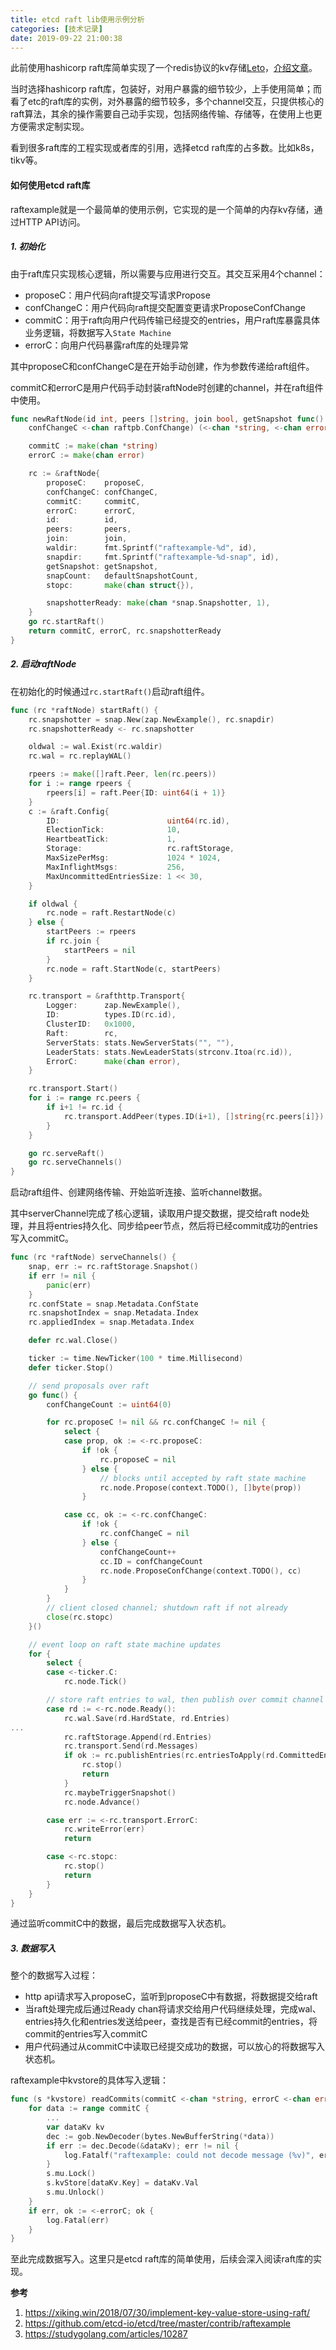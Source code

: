 ```yaml
---
title: etcd raft lib使用示例分析
categories: [技术记录]
date: 2019-09-22 21:00:38
---
```



此前使用hashicorp raft库简单实现了一个redis协议的kv存储[Leto](https://github.com/yongman/leto)，[介绍文章](https://xiking.win/2018/07/30/implement-key-value-store-using-raft/)。

当时选择hashicorp raft库，包装好，对用户暴露的细节较少，上手使用简单；而看了etc的raft库的实例，对外暴露的细节较多，多个channel交互，只提供核心的raft算法，其余的操作需要自己动手实现，包括网络传输、存储等，在使用上也更方便需求定制实现。

看到很多raft库的工程实现或者库的引用，选择etcd raft库的占多数。比如k8s，tikv等。

#### 如何使用etcd raft库

raftexample就是一个最简单的使用示例，它实现的是一个简单的内存kv存储，通过HTTP API访问。

##### 1. 初始化

由于raft库只实现核心逻辑，所以需要与应用进行交互。其交互采用4个channel：

- proposeC：用户代码向raft提交写请求Propose
- confChangeC：用户代码向raft提交配置变更请求ProposeConfChange
- commitC：用于raft向用户代码传输已经提交的entries，用户raft库暴露具体业务逻辑，将数据写入`State Machine`
- errorC：向用户代码暴露raft库的处理异常

其中proposeC和confChangeC是在开始手动创建，作为参数传递给raft组件。

commitC和errorC是用户代码手动封装raftNode时创建的channel，并在raft组件中使用。

```go
func newRaftNode(id int, peers []string, join bool, getSnapshot func() ([]byte, error), proposeC <-chan string,
	confChangeC <-chan raftpb.ConfChange) (<-chan *string, <-chan error, <-chan *snap.Snapshotter) {

	commitC := make(chan *string)
	errorC := make(chan error)

	rc := &raftNode{
		proposeC:    proposeC,
		confChangeC: confChangeC,
		commitC:     commitC,
		errorC:      errorC,
		id:          id,
		peers:       peers,
		join:        join,
		waldir:      fmt.Sprintf("raftexample-%d", id),
		snapdir:     fmt.Sprintf("raftexample-%d-snap", id),
		getSnapshot: getSnapshot,
		snapCount:   defaultSnapshotCount,
		stopc:       make(chan struct{}),

		snapshotterReady: make(chan *snap.Snapshotter, 1),
	}
	go rc.startRaft()
	return commitC, errorC, rc.snapshotterReady
}
```

##### 2. 启动raftNode

在初始化的时候通过`rc.startRaft()`启动raft组件。

```go
func (rc *raftNode) startRaft() {
	rc.snapshotter = snap.New(zap.NewExample(), rc.snapdir)
	rc.snapshotterReady <- rc.snapshotter

	oldwal := wal.Exist(rc.waldir)
	rc.wal = rc.replayWAL()

	rpeers := make([]raft.Peer, len(rc.peers))
	for i := range rpeers {
		rpeers[i] = raft.Peer{ID: uint64(i + 1)}
	}
	c := &raft.Config{
		ID:                        uint64(rc.id),
		ElectionTick:              10,
		HeartbeatTick:             1,
		Storage:                   rc.raftStorage,
		MaxSizePerMsg:             1024 * 1024,
		MaxInflightMsgs:           256,
		MaxUncommittedEntriesSize: 1 << 30,
	}

	if oldwal {
		rc.node = raft.RestartNode(c)
	} else {
		startPeers := rpeers
		if rc.join {
			startPeers = nil
		}
		rc.node = raft.StartNode(c, startPeers)
	}

	rc.transport = &rafthttp.Transport{
		Logger:      zap.NewExample(),
		ID:          types.ID(rc.id),
		ClusterID:   0x1000,
		Raft:        rc,
		ServerStats: stats.NewServerStats("", ""),
		LeaderStats: stats.NewLeaderStats(strconv.Itoa(rc.id)),
		ErrorC:      make(chan error),
	}

	rc.transport.Start()
	for i := range rc.peers {
		if i+1 != rc.id {
			rc.transport.AddPeer(types.ID(i+1), []string{rc.peers[i]})
		}
	}

	go rc.serveRaft()
	go rc.serveChannels()
}
```

启动raft组件、创建网络传输、开始监听连接、监听channel数据。

其中serverChannel完成了核心逻辑，读取用户提交数据，提交给raft node处理，并且将entries持久化、同步给peer节点，然后将已经commit成功的entries写入commitC。

```go
func (rc *raftNode) serveChannels() {
	snap, err := rc.raftStorage.Snapshot()
	if err != nil {
		panic(err)
	}
	rc.confState = snap.Metadata.ConfState
	rc.snapshotIndex = snap.Metadata.Index
	rc.appliedIndex = snap.Metadata.Index

	defer rc.wal.Close()

	ticker := time.NewTicker(100 * time.Millisecond)
	defer ticker.Stop()

	// send proposals over raft
	go func() {
		confChangeCount := uint64(0)

		for rc.proposeC != nil && rc.confChangeC != nil {
			select {
			case prop, ok := <-rc.proposeC:
				if !ok {
					rc.proposeC = nil
				} else {
					// blocks until accepted by raft state machine
					rc.node.Propose(context.TODO(), []byte(prop))
				}

			case cc, ok := <-rc.confChangeC:
				if !ok {
					rc.confChangeC = nil
				} else {
					confChangeCount++
					cc.ID = confChangeCount
					rc.node.ProposeConfChange(context.TODO(), cc)
				}
			}
		}
		// client closed channel; shutdown raft if not already
		close(rc.stopc)
	}()

	// event loop on raft state machine updates
	for {
		select {
		case <-ticker.C:
			rc.node.Tick()

		// store raft entries to wal, then publish over commit channel
		case rd := <-rc.node.Ready():
			rc.wal.Save(rd.HardState, rd.Entries)
...
			rc.raftStorage.Append(rd.Entries)
			rc.transport.Send(rd.Messages)
			if ok := rc.publishEntries(rc.entriesToApply(rd.CommittedEntries)); !ok {
				rc.stop()
				return
			}
			rc.maybeTriggerSnapshot()
			rc.node.Advance()

		case err := <-rc.transport.ErrorC:
			rc.writeError(err)
			return

		case <-rc.stopc:
			rc.stop()
			return
		}
	}
}
```

通过监听commitC中的数据，最后完成数据写入状态机。

##### 3. 数据写入

整个的数据写入过程：

- http api请求写入proposeC，监听到proposeC中有数据，将数据提交给raft
- 当raft处理完成后通过Ready chan将请求交给用户代码继续处理，完成wal、entries持久化和entries发送给peer，查找是否有已经commit的entries，将commit的entries写入commitC
- 用户代码通过从commitC中读取已经提交成功的数据，可以放心的将数据写入状态机。

raftexample中kvstore的具体写入逻辑：

```go
func (s *kvstore) readCommits(commitC <-chan *string, errorC <-chan error) {
	for data := range commitC {
		...
		var dataKv kv
		dec := gob.NewDecoder(bytes.NewBufferString(*data))
		if err := dec.Decode(&dataKv); err != nil {
			log.Fatalf("raftexample: could not decode message (%v)", err)
		}
		s.mu.Lock()
		s.kvStore[dataKv.Key] = dataKv.Val
		s.mu.Unlock()
	}
	if err, ok := <-errorC; ok {
		log.Fatal(err)
	}
}
```

至此完成数据写入。这里只是etcd raft库的简单使用，后续会深入阅读raft库的实现。



**参考**

1. https://xiking.win/2018/07/30/implement-key-value-store-using-raft/
2. https://github.com/etcd-io/etcd/tree/master/contrib/raftexample
3. https://studygolang.com/articles/10287